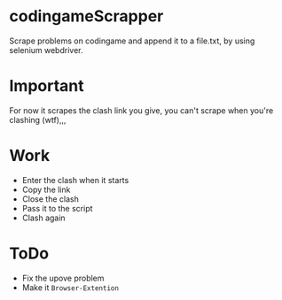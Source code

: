 # codingameScrapper
Scrape problems on codingame and append it to a file.txt, by using selenium webdriver.

# Important 
For now it scrapes the clash link you give, you can't scrape when you're clashing (wtf),,,

# Work
* Enter the clash when it starts
* Copy the link
* Close the clash 
* Pass it to the script
* Clash again

# ToDo
* Fix the upove problem
* Make it ```Browser-Extention```
